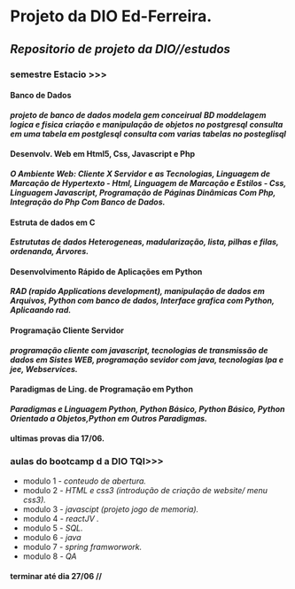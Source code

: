 #  Projeto da DIO Ed-Ferreira.
##  ***Repositorio de projeto  da DIO//estudos***
### semestre Estacio >>>
#### Banco de Dados
***projeto de banco de dados  modela gem conceirual***
***BD moddelagem logica e fisica***
***criação e manipulação de objetos no postgresql***
***consulta em uma tabela em postglesql***
***consulta com varias tabelas no posteglisql***
####  Desenvolv. Web em Html5, Css, Javascript e Php
***O Ambiente Web: Cliente X Servidor e as Tecnologias, Linguagem de Marcação de Hypertexto - Html,  Linguagem de Marcação e Estilos - Css, Linguagem Javascript, Programação de Páginas Dinâmicas Com Php, Integração do Php Com Banco de Dados.***

#### Estruta de dados em C
***Estrututas de dados Heterogeneas, madularização, lista, pilhas e filas, ordenanda, Árvores.***

#### Desenvolvimento Rápido de Aplicações em Python
***RAD (rapido Applications development),  manipulação de dados em Arquivos, Python com banco de dados, Interface grafica com Python, Aplicaando rad.***
#### Programação Cliente Servidor
***programação cliente com javascript, tecnologias de transmissão de dados em Sistes WEB, programação sevidor com java, tecnologias lpa e jee, Webservices.***
#### Paradigmas de Ling. de Programação em Python
***Paradigmas e Linguagem Python, Python Básico, Python Básico, Python Orientado a Objetos,Python em Outros Paradigmas.***
#### ultimas provas dia 17/06.


### aulas do bootcamp d a DIO TQI>>>
- modulo 1 - _conteudo de abertura._
- modulo 2  - _HTML e css3 (introdução de  criação de website/ menu css3)._
- modulo 3 - _javascipt (projeto jogo de memoria)._
- modulo 4 - _reactJV ._
-  modulo 5 - _SQL._
-  modulo 6 - _java_
-  modulo 7 - _spring framworwork._
-  modulo 8 - _QA_
#### terminar até dia 27/06 // 
